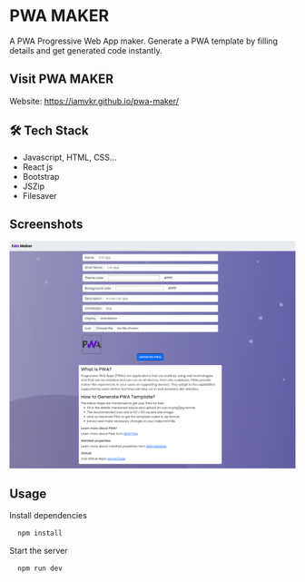 # PWA MAKER

A PWA Progressive Web App maker. Generate a PWA template by filling details and get generated code instantly.

## Visit PWA MAKER
Website: https://iamvkr.github.io/pwa-maker/

## 🛠 Tech Stack

- Javascript, HTML, CSS...
- React js
- Bootstrap
- JSZip
- Filesaver

## Screenshots

![App Screenshot](https://raw.githubusercontent.com/iamvkr/pwa-maker/main/Screenshot.png)

## Usage

Install dependencies

```bash
  npm install
```

Start the server

```bash
  npm run dev
```

